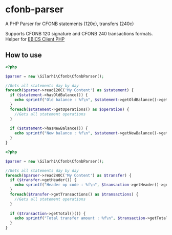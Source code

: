 # cfonb-parser

A PHP Parser for CFONB statements (120c), transfers (240c)

Supports CFONB 120 signature and CFONB 240 transactions formats.
Helper for [EBICS Client PHP](https://github.com/andrew-svirin/ebics-client-php)

## How to use
```php
<?php

$parser = new \Silarhi\Cfonb\CfonbParser();

//Gets all statements day by day
foreach($parser->read120C('My Content') as $statement) {
  if ($statement->hasOldBalance()) {
    echo sprintf("Old balance : %f\n", $statement->getOldBalance()->getAmount());
  }
  foreach($statement->getOperations() as $operation) {
    //Gets all statement operations
  }
  
  if ($statement->hasNewBalance()) {
    echo sprintf("New balance : %f\n", $statement->getNewBalance()->getAmount());
  }
}
```

```php
<?php

$parser = new \Silarhi\Cfonb\CfonbParser();

//Gets all statements day by day
foreach($parser->read240C('My Content') as $transfer) {
  if ($transfer->getHeader()) {
    echo sprintf("Header op code : %f\n", $transaction->getHeader()->getOperationCode());
  }
  foreach($transfer->getTransactions() as $transactions) {
    //Gets all statement operations
  }
  
  if ($transaction->getTotal()()) {
    echo sprintf("Total transfer amount : %f\n", $transaction->getTotal()->getTotalAmount());
  }
}
```
